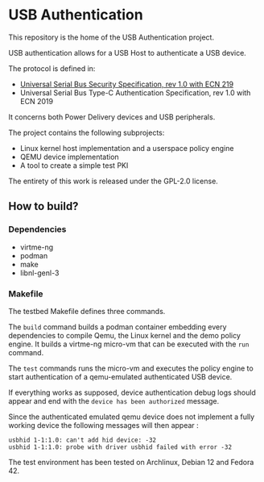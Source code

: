 # USB Authentication

This repository is the home of the USB Authentication project.

USB authentication allows for a USB Host to authenticate a USB device.

The protocol is defined in:
- [Universal Serial Bus Security Specification, rev 1.0 with ECN 219](https://www.usb.org/document-library/usb-authentication-specification-rev-10-ecn-and-errata-through-january-7-2019)
- Universal Serial Bus Type-C Authentication Specification, rev 1.0 with ECN 2019

It concerns both Power Delivery devices and USB peripherals.

The project contains the following subprojects:

- Linux kernel host implementation and a userspace policy engine
- QEMU device implementation
- A tool to create a simple test PKI

The entirety of this work is released under the GPL-2.0 license.

## How to build?

### Dependencies

- virtme-ng
- podman
- make
- libnl-genl-3

### Makefile

The testbed Makefile defines three commands.

The `build` command builds a podman container embedding every dependencies to
compile Qemu, the Linux kernel and the demo policy engine. It builds a virtme-ng
micro-vm that can be executed with the `run` command.

The `test` commands runs the micro-vm and executes the policy engine to start
authentication of a qemu-emulated authenticated USB device.

If everything works as supposed, device authentication debug logs should appear
and end with the `device has been authorized` message. 

Since the authenticated emulated qemu device does not implement a fully working
device the following messages will then appear :

```
usbhid 1-1:1.0: can't add hid device: -32
usbhid 1-1:1.0: probe with driver usbhid failed with error -32
```

The test environment has been tested on Archlinux, Debian 12 and Fedora 42.
